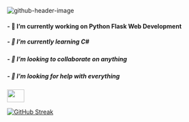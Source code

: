 ![github-header-image](https://user-images.githubusercontent.com/108600650/180630129-71a77dfc-5e45-4a4f-b0aa-e263f2f86cc3.png)
<h4>- 🔭 I’m currently working on Python Flask Web Development</h1>
<h5>- 🌱 I’m currently learning C#</h2>
<h5>- 👯 I’m looking to collaborate on anything</h2>
<h5>- 🤔 I’m looking for help with everything</h2>

<a href="https://www.instagram.com/gagechisholm/?hl=en" target="blank"><img align="center" src="https://cdn.jsdelivr.net/npm/simple-icons@3.0.1/icons/instagram.svg" alt="" height="30" width="40" /></a>

[![GitHub Streak](https://github-readme-streak-stats.herokuapp.com/?user=gagechisholm)](https://git.io/streak-stats)
<!--
**gagechisholm/gagechisholm** is a ✨ _special_ ✨ repository because its `README.md` (this file) appears on your GitHub profile.

Here are some ideas to get you started:

- 🔭 I’m currently working on ...
- 🌱 I’m currently learning ...
- 👯 I’m looking to collaborate on ...
- 🤔 I’m looking for help with ...
- 💬 Ask me about ...
- 📫 How to reach me: ...
- 😄 Pronouns: ...
- ⚡ Fun fact: ...
-->

